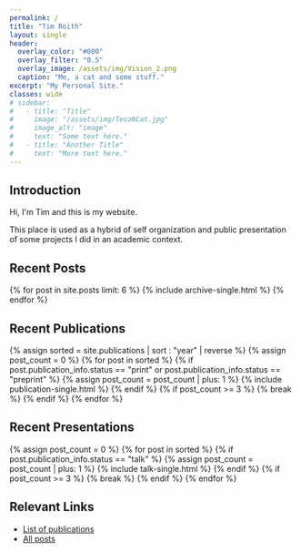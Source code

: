 ```yaml
---
permalink: /
title: "Tim Roith"
layout: single
header:
  overlay_color: "#000"
  overlay_filter: "0.5"
  overlay_image: /assets/img/Vision_2.png
  caption: "Me, a cat and some stuff."
excerpt: "My Personal Site."
classes: wide
# sidebar:
#   - title: "Title"
#     image: "/assets/img/TecoNCat.jpg"
#     image_alt: "image"
#     text: "Some text here."
#   - title: "Another Title"
#     text: "More text here." 
---
```


## Introduction

Hi,
I'm Tim and this is my website.

This place is used as a hybrid of self organization and public presentation of some projects I did in an academic context.  

## Recent Posts

{% for post in site.posts limit: 6 %}
  {% include archive-single.html %}
{% endfor %}

## Recent Publications

{% assign sorted = site.publications | sort : "year" | reverse %}
{% assign post_count = 0 %}
{% for post in sorted %}
  {% if post.publication_info.status == "print" or post.publication_info.status == "preprint" %}
    {% assign post_count = post_count | plus: 1 %}
    {% include publication-single.html %}
  {% endif %}
  {% if post_count >= 3 %}
    {% break %}
  {% endif %}
{% endfor %}

## Recent Presentations

{% assign post_count = 0 %}
{% for post in sorted %}
  {% if post.publication_info.status == "talk" %}
    {% assign post_count = post_count | plus: 1 %}
    {% include talk-single.html %}
  {% endif %}
  {% if post_count >= 3 %}
    {% break %}
  {% endif %}
{% endfor %}

## Relevant Links

* [List of publications](/publications/)
* [All posts](/posts-archive/)
